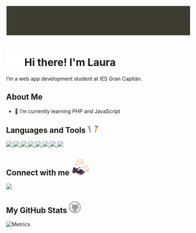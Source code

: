 <div align="center">
<img width="502" height = "80" src="img/helloworld.gif" alt="cover" />
</div>

<h1><img src = "img/hello.gif" width = 50px>Hi there! I'm Laura</h1>

</p>
<div size='20px'> I’m a web app development student at IES Gran Capitán.
</div>

<h2> About Me</h2>

- 🌱 I’m currently learning PHP and JavaScript

<h2> Languages and Tools <img src = "img/tools.gif" width = 32px> </h2>
<a href= https://github.com/navenne?tab=repositories&q=&type=&language=html&sort= > <img width ='32px' src ='https://raw.githubusercontent.com/rahulbanerjee26/githubAboutMeGenerator/main/icons/html.svg'> </a>
<a href= https://github.com/navenne?tab=repositories&q=&type=&language=css&sort= > <img width ='32px' src ='https://raw.githubusercontent.com/rahulbanerjee26/githubAboutMeGenerator/main/icons/css.svg'> </a>
<a href= https://github.com/navenne?tab=repositories&q=&type=&language=javascript&sort= > <img width ='32px' src ='https://raw.githubusercontent.com/rahulbanerjee26/githubAboutMeGenerator/main/icons/javascript.svg'> </a>
<a href= https://github.com/navenne?tab=repositories&q=&type=&language=git&sort= > <img width ='32px' src ='https://raw.githubusercontent.com/rahulbanerjee26/githubAboutMeGenerator/main/icons/git.svg'> </a>
<a href= https://github.com/navenne?tab=repositories&q=&type=&language=java&sort= > <img width ='32px' src ='https://raw.githubusercontent.com/rahulbanerjee26/githubAboutMeGenerator/main/icons/java.svg'> </a>
<a href= https://github.com/navenne?tab=repositories&q=&type=&language=mysql&sort= > <img width ='32px' src ='https://raw.githubusercontent.com/rahulbanerjee26/githubAboutMeGenerator/main/icons/mysql.svg'> </a>
<a href= https://github.com/navenne?tab=repositories&q=&type=&language=oracle&sort= > <img width ='32px' src ='https://raw.githubusercontent.com/rahulbanerjee26/githubAboutMeGenerator/main/icons/oracle.svg'> </a>
<a href= https://github.com/navenne?tab=repositories&q=&type=&language=php&sort= > <img width ='32px' src ='https://raw.githubusercontent.com/rahulbanerjee26/githubAboutMeGenerator/main/icons/php.svg'> </a>


<h2> Connect with me <img src='img/connect.gif' width="50px"> </h2>

<a href = 'https://www.linkedin.com/in/laurahidalgorivera'> <img src="https://img.shields.io/badge/LinkedIn-0077B5?style=for-the-badge&logo=linkedin&logoColor=white"/></a> 

<h2> My GitHub Stats <img src='img/github.png' width='32px'> </h2>

![Metrics](https://metrics.lecoq.io/navenne?template=terminal&base.header=0&base.activity=0&base.repositories=0&base.metadata=0&languages=1&languages.limit=8&languages.colors=github&languages.threshold=0%25&config.timezone=America%2FToronto)
